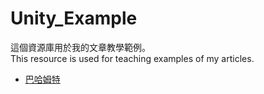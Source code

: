 # Unity_Example

這個資源庫用於我的文章教學範例。  
This resource is used for teaching examples of my articles.

* [巴哈姆特](https://home.gamer.com.tw/homeindex.php)
